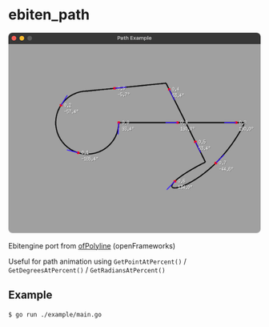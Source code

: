 # ebiten_path

![docs/screenshot.png](docs/screenshot.png)

Ebitengine port from [ofPolyline](https://openframeworks.cc/documentation/graphics/ofPolyline/) (openFrameworks)

Useful for path animation using `GetPointAtPercent()` / `GetDegreesAtPercent()` / `GetRadiansAtPercent()`

## Example

```bash
$ go run ./example/main.go
```